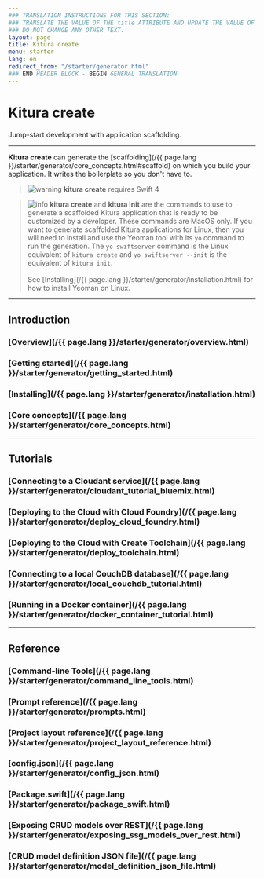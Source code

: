 ```yaml
---
### TRANSLATION INSTRUCTIONS FOR THIS SECTION:
### TRANSLATE THE VALUE OF THE title ATTRIBUTE AND UPDATE THE VALUE OF THE lang ATTRIBUTE.
### DO NOT CHANGE ANY OTHER TEXT.
layout: page
title: Kitura create
menu: starter
lang: en
redirect_from: "/starter/generator.html"
### END HEADER BLOCK - BEGIN GENERAL TRANSLATION
---
```



<div class="titleBlock">
	<h1>Kitura create</h1>
	<p>Jump-start development with application scaffolding.</p>
</div>

---

**Kitura create** can generate the [scaffolding](/{{ page.lang }}/starter/generator/core_concepts.html#scaffold) on which you build your application. It writes the boilerplate so you don't have to.

> ![warning] **kitura create** requires Swift 4
 
> ![info] **kitura create** and **kitura init** are the commands to use to generate a scaffolded Kitura application that is ready to be customized by a developer. These commands are MacOS only.
If you want to generate scaffolded Kitura applications for Linux, then you will need to install and use the Yeoman tool with its `yo` command to run the generation. The `yo swiftserver` command is the Linux equivalent of `kitura create` and `yo swiftserver --init` is the equivalent of `kitura init`.<br><br>See [Installing](/{{ page.lang }}/starter/generator/installation.html) for how to install Yeoman on Linux.

---


## Introduction

### [Overview](/{{ page.lang }}/starter/generator/overview.html)

### [Getting started](/{{ page.lang }}/starter/generator/getting_started.html)

### [Installing](/{{ page.lang }}/starter/generator/installation.html)

### [Core concepts](/{{ page.lang }}/starter/generator/core_concepts.html)

---

## Tutorials

### [Connecting to a Cloudant service](/{{ page.lang }}/starter/generator/cloudant_tutorial_bluemix.html)

### [Deploying to the Cloud with Cloud Foundry](/{{ page.lang }}/starter/generator/deploy_cloud_foundry.html)

### [Deploying to the Cloud with Create Toolchain](/{{ page.lang }}/starter/generator/deploy_toolchain.html)

### [Connecting to a local CouchDB database](/{{ page.lang }}/starter/generator/local_couchdb_tutorial.html)

### [Running in a Docker container](/{{ page.lang }}/starter/generator/docker_container_tutorial.html)
---

## Reference

### [Command-line Tools](/{{ page.lang }}/starter/generator/command_line_tools.html)

### [Prompt reference](/{{ page.lang }}/starter/generator/prompts.html)

### [Project layout reference](/{{ page.lang }}/starter/generator/project_layout_reference.html)

### [config.json](/{{ page.lang }}/starter/generator/config_json.html)

### [Package.swift](/{{ page.lang }}/starter/generator/package_swift.html)

### [Exposing CRUD models over REST](/{{ page.lang }}/starter/generator/exposing_ssg_models_over_rest.html)

### [CRUD model definition JSON file](/{{ page.lang }}/starter/generator/model_definition_json_file.html)

[info]: ../../../assets/info-blue.png
[warning]: ../../../assets/warning-red.png

